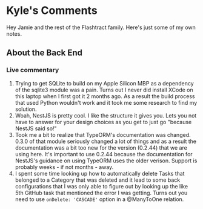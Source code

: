 # Kyle's Comments

Hey Jamie and the rest of the Flashtract family. Here's just some of my own notes.

## About the Back End

### Live commentary

1. Trying to get SQLite to build on my Apple Silicon MBP as a dependency of the sqlite3 module was a pain. Turns out I never did install XCode on this laptop when I first got it 2 months ago. As a result the build process that used Python wouldn't work and it took me some research to find my solution.
2. Woah, NestJS is pretty cool. I like the structure it gives you. Lets you not have to answer for your design choices as you get to just go "because NestJS said so!"
3. Took me a bit to realize that TypeORM's documentation was changed. 0.3.0 of that module seriously changed a lot of things and as a result the documentation was a bit too new for the version (0.2.44) that we are using here. It's important to use 0.2.44 because the documentation for NestJS's guidance on using TypeORM uses the older verison. Support is probably weeks - if not months - away.
4. I spent some time looking up how to automatically delete Tasks that belonged to a Category that was deleted and it lead to some back configurations that I was only able to figure out by looking up the like 5th GitHub task that mentioned the error I was getting. Turns out you need to use `onDelete: 'CASCADE'` option in a @ManyToOne relation.
